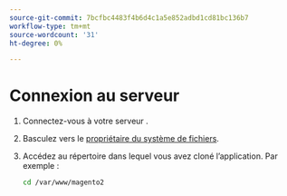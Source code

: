 ```yaml
---
source-git-commit: 7bcfbc4483f4b6d4c1a5e852adbd1cd81bc136b7
workflow-type: tm+mt
source-wordcount: '31'
ht-degree: 0%

---
```

# Connexion au serveur

1. Connectez-vous à votre serveur .
1. Basculez vers le [propriétaire du système de fichiers](https://devdocs.magento.com/guides/v2.4/install-gde/prereq/file-sys-perms-over.html).
1. Accédez au répertoire dans lequel vous avez cloné l’application. Par exemple :

   ```bash
   cd /var/www/magento2
   ```
